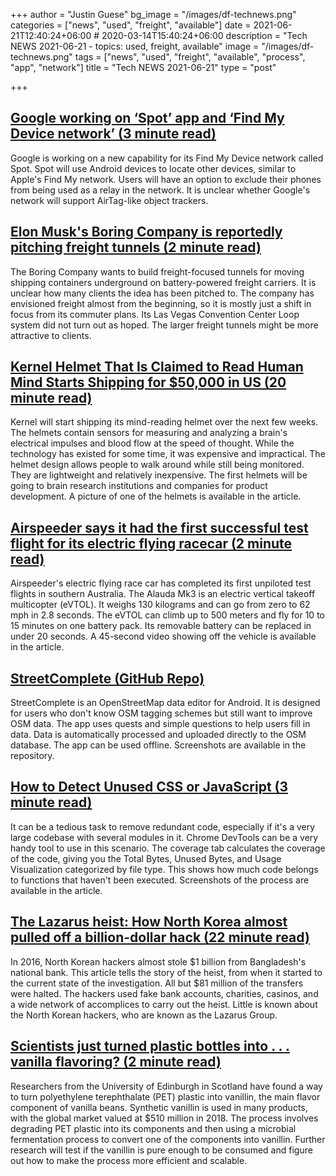 +++
author = "Justin Guese"
bg_image = "/images/df-technews.png"
categories = ["news", "used", "freight", "available"]
date = 2021-06-21T12:40:24+06:00 # 2020-03-14T15:40:24+06:00
description = "Tech NEWS 2021-06-21 - topics: used, freight, available"
image = "/images/df-technews.png"
tags = ["news", "used", "freight", "available", "process", "app", "network"]
title = "Tech NEWS 2021-06-21"
type = "post"

+++

## [Google working on ‘Spot’ app and ‘Find My Device network’ (3 minute read)](https://9to5google.com/2021/06/18/google-spot-find-my-device-network/)

Google is working on a new capability for its Find My Device network called Spot. Spot will use Android devices to locate other devices, similar to Apple's Find My network. Users will have an option to exclude their phones from being used as a relay in the network. It is unclear whether Google's network will support AirTag-like object trackers.

## [Elon Musk's Boring Company is reportedly pitching freight tunnels (2 minute read)](https://www.engadget.com/boring-company-wide-freight-tunnels-151932854.html)

The Boring Company wants to build freight-focused tunnels for moving shipping containers underground on battery-powered freight carriers. It is unclear how many clients the idea has been pitched to. The company has envisioned freight almost from the beginning, so it is mostly just a shift in focus from its commuter plans. Its Las Vegas Convention Center Loop system did not turn out as hoped. The larger freight tunnels might be more attractive to clients.

## [Kernel Helmet That Is Claimed to Read Human Mind Starts Shipping for $50,000 in US (20 minute read)](https://gadgets.ndtv.com/wearables/news/kernel-helmet-price-usd-50000-read-human-mind-analyse-brain-ceo-bryan-johnson-2466256)

Kernel will start shipping its mind-reading helmet over the next few weeks. The helmets contain sensors for measuring and analyzing a brain's electrical impulses and blood flow at the speed of thought. While the technology has existed for some time, it was expensive and impractical. The helmet design allows people to walk around while still being monitored. They are lightweight and relatively inexpensive. The first helmets will be going to brain research institutions and companies for product development. A picture of one of the helmets is available in the article.

## [Airspeeder says it had the first successful test flight for its electric flying racecar (2 minute read)](https://www.theverge.com/2021/6/20/22542459/airspeeder-alauda-evtol-flying-car-race)

Airspeeder's electric flying race car has completed its first unpiloted test flights in southern Australia. The Alauda Mk3 is an electric vertical takeoff multicopter (eVTOL). It weighs 130 kilograms and can go from zero to 62 mph in 2.8 seconds. The eVTOL can climb up to 500 meters and fly for 10 to 15 minutes on one battery pack. Its removable battery can be replaced in under 20 seconds. A 45-second video showing off the vehicle is available in the article.

## [StreetComplete (GitHub Repo)](https://github.com/streetcomplete/StreetComplete)

StreetComplete is an OpenStreetMap data editor for Android. It is designed for users who don't know OSM tagging schemes but still want to improve OSM data. The app uses quests and simple questions to help users fill in data. Data is automatically processed and uploaded directly to the OSM database. The app can be used offline. Screenshots are available in the repository.

## [How to Detect Unused CSS or JavaScript (3 minute read)](https://javascript.plainenglish.io/detect-unused-css-or-javascript-in-your-code-8d200ef07e50)

It can be a tedious task to remove redundant code, especially if it's a very large codebase with several modules in it. Chrome DevTools can be a very handy tool to use in this scenario. The coverage tab calculates the coverage of the code, giving you the Total Bytes, Unused Bytes, and Usage Visualization categorized by file type. This shows how much code belongs to functions that haven't been executed. Screenshots of the process are available in the article.

## [The Lazarus heist: How North Korea almost pulled off a billion-dollar hack (22 minute read)](https://www.bbc.com/news/stories-57520169)

In 2016, North Korean hackers almost stole $1 billion from Bangladesh's national bank. This article tells the story of the heist, from when it started to the current state of the investigation. All but $81 million of the transfers were halted. The hackers used fake bank accounts, charities, casinos, and a wide network of accomplices to carry out the heist. Little is known about the North Korean hackers, who are known as the Lazarus Group.

## [Scientists just turned plastic bottles into . . . vanilla flavoring? (2 minute read)](https://www.fastcompany.com/90647727/scientist-just-turned-plastic-bottles-into-vanilla-flavoring)

Researchers from the University of Edinburgh in Scotland have found a way to turn polyethylene terephthalate (PET) plastic into vanillin, the main flavor component of vanilla beans. Synthetic vanillin is used in many products, with the global market valued at $510 million in 2018. The process involves degrading PET plastic into its components and then using a microbial fermentation process to convert one of the components into vanillin. Further research will test if the vanillin is pure enough to be consumed and figure out how to make the process more efficient and scalable.

